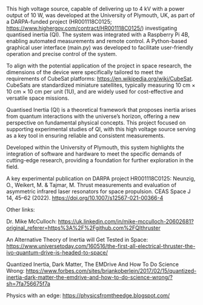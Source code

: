 This high voltage source, capable of delivering up to 4 kV with a power output of 10 W, was developed at the University of Plymouth, UK, as part of a DARPA-funded project (HR001118C0125; https://www.highergov.com/contract/HR001118C0125/) investigating quantised inertia (QI). The system was integrated with a Raspberry Pi 4B, enabling automated measurements and remote control. A Python-based graphical user interface (main.py) was developed to facilitate user-friendly operation and precise control of the system.

To align with the potential application of the project in space research, the dimensions of the device were specifically tailored to meet the requirements of CubeSat platforms: https://en.wikipedia.org/wiki/CubeSat. CubeSats are standardized miniature satellites, typically measuring 10 cm × 10 cm × 10 cm per unit (1U), and are widely used for cost-effective and versatile space missions. 

Quantised Inertia (QI) is a theoretical framework that proposes inertia arises from quantum interactions with the universe’s horizon, offering a new perspective on fundamental physical concepts. This project focused on supporting experimental studies of QI, with this high voltage source serving as a key tool in ensuring reliable and consistent measurements.

Developed within the University of Plymouth, this system highlights the integration of software and hardware to meet the specific demands of cutting-edge research, providing a foundation for further exploration in the field.

A key experimental publication on DARPA project HR001118C0125: Neunzig, O., Weikert, M. & Tajmar, M. Thrust measurements and evaluation of asymmetric infrared laser resonators for space propulsion. CEAS Space J 14, 45–62 (2022). https://doi.org/10.1007/s12567-021-00366-4

Other links:

Dr. Mike McCulloch: https://uk.linkedin.com/in/mike-mcculloch-20602681?original_referer=https%3A%2F%2Fgithub.com%2FQIthruster

An Alternative Theory of Inertia will Get Tested in Space: https://www.universetoday.com/160516/the-first-all-electrical-thruster-the-ivo-quantum-drive-is-headed-to-space/

Quantized Inertia, Dark Matter, The EMDrive And How To Do Science Wrong: https://www.forbes.com/sites/briankoberlein/2017/02/15/quantized-inertia-dark-matter-the-emdrive-and-how-to-do-science-wrong/?sh=7fa756675f7a

Physics with an edge: https://physicsfromtheedge.blogspot.com/
